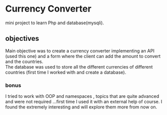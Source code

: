 # Currency Converter

mini project to learn Php and database(mysqli).  

## objectives  
Main objective was to create a currency converter implementing an API (used this one) and a form where the client can add the amount to convert and the countries.  
The database was used to store all the different currencies of different countries (first time I worked with and create a database).


### bonus
I tried to work with OOP and namespaces , topics that are quite advanced and were not required ...first time I used it with an external help of course. I found the extremely interesting and will explore them more from now on.  



